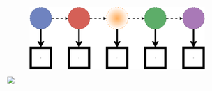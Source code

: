 <a name="logo"/>
<div align="center">
<img src="docs/src/assets/logo.svg" alt="Carla Logo" height="142"></img>
</a>
</div>

[![][docs-img]][docs-url]

[docs-img]: https://img.shields.io/badge/docs-latest-blue.svg
[docs-url]: https://athulsudheesh.github.io/Carla.jl/